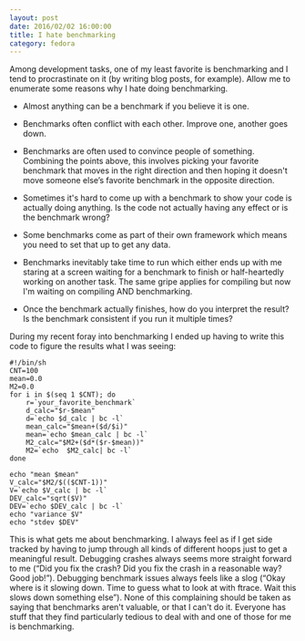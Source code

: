 ```yaml
---
layout: post
date: 2016/02/02 16:00:00
title: I hate benchmarking
category: fedora
---
```

Among development tasks, one of my least favorite is benchmarking and I tend
to procrastinate on it (by writing blog posts, for example). Allow
me to enumerate some reasons why I hate doing benchmarking.

- Almost anything can be a benchmark if you believe it is one.

- Benchmarks often conflict with each other. Improve one, another goes down.

- Benchmarks are often used to convince people of something. Combining the
points above, this involves picking your favorite benchmark that moves in
the right direction and then hoping it doesn't move someone else’s favorite
benchmark in the opposite direction.

- Sometimes it's hard to come up with a benchmark to show your code is
actually doing anything. Is the code not actually having any effect or
is the benchmark wrong?

- Some benchmarks come as part of their own framework which means you need
to set that up to get any data.

- Benchmarks inevitably take time to run which either ends up with me staring
at a screen waiting for a benchmark to finish or half-heartedly working on
another task. The same gripe applies for compiling but now I'm waiting on
compiling AND benchmarking.

- Once the benchmark actually finishes, how do you interpret the result? Is
the benchmark consistent if you run it multiple times?

During my recent foray into benchmarking I ended up having to write this code
to figure the results what I was seeing:

	#!/bin/sh
	CNT=100
	mean=0.0
	M2=0.0
	for i in $(seq 1 $CNT); do
		r=`your_favorite_benchmark`
		d_calc="$r-$mean"
		d=`echo $d_calc | bc -l`
		mean_calc="$mean+($d/$i)"
		mean=`echo $mean_calc | bc -l`
		M2_calc="$M2+($d*($r-$mean))"
		M2=`echo  $M2_calc| bc -l`
	done

	echo "mean $mean"
	V_calc="$M2/$(($CNT-1))"
	V=`echo $V_calc | bc -l`
	DEV_calc="sqrt($V)"
	DEV=`echo $DEV_calc | bc -l`
	echo "variance $V"
	echo "stdev $DEV"


This is what gets me about benchmarking. I always feel as if I get side tracked
by having to jump through all kinds of different hoops just to get a meaningful
result. Debugging crashes always seems more straight forward to me (“Did you
fix the crash? Did you fix the crash in a reasonable way? Good job!”). Debugging
benchmark issues always feels like a slog (“Okay where is it slowing down. Time
to guess what to look at with ftrace. Wait this slows down something else”).
None of this complaining should be taken as saying that benchmarks aren't
valuable, or that I can't do it. Everyone has stuff that they find particularly
tedious to deal with and one of those for me is benchmarking.
